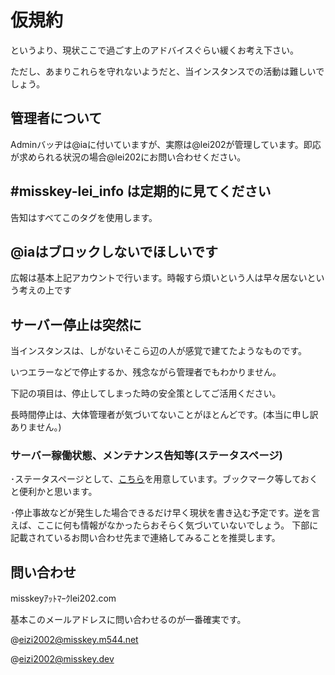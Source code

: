 # 仮規約
というより、現状ここで過ごす上のアドバイスぐらい緩くお考え下さい。

ただし、あまりこれらを守れないようだと、当インスタンスでの活動は難しいでしょう。

## 管理者について
Adminバッヂは@iaに付いていますが、実際は@lei202が管理しています。即応が求められる状況の場合@lei202にお問い合わせください。

## #misskey-lei_info は定期的に見てください
告知はすべてこのタグを使用します。

## @iaはブロックしないでほしいです
広報は基本上記アカウントで行います。時報すら煩いという人は早々居ないという考えの上です

## サーバー停止は突然に
当インスタンスは、しがないそこら辺の人が感覚で建てたようなものです。

いつエラーなどで停止するか、残念ながら管理者でもわかりません。

下記の項目は、停止してしまった時の安全策としてご活用ください。

長時間停止は、大体管理者が気づいてないことがほとんどです。(本当に申し訳ありません。)

### サーバー稼働状態、メンテナンス告知等(ステータスページ)

･ステータスページとして、[こちら](https://status.lei202.com/)を用意しています。ブックマーク等しておくと便利かと思います。

･停止事故などが発生した場合できるだけ早く現状を書き込む予定です。逆を言えば、ここに何も情報がなかったらおそらく気づいていないでしょう。
下部に記載されているお問い合わせ先まで連絡してみることを推奨します。

## 問い合わせ
misskeyｱｯﾄﾏｰｸlei202.com

基本このメールアドレスに問い合わせるのが一番確実です。

@eizi2002@misskey.m544.net

@eizi2002@misskey.dev
